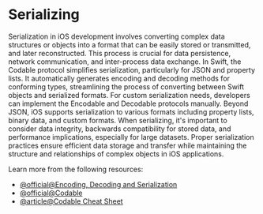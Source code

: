 # Serializing

Serialization in iOS development involves converting complex data structures or objects into a format that can be easily stored or transmitted, and later reconstructed. This process is crucial for data persistence, network communication, and inter-process data exchange. In Swift, the Codable protocol simplifies serialization, particularly for JSON and property lists. It automatically generates encoding and decoding methods for conforming types, streamlining the process of converting between Swift objects and serialized formats. For custom serialization needs, developers can implement the Encodable and Decodable protocols manually. Beyond JSON, iOS supports serialization to various formats including property lists, binary data, and custom formats. When serializing, it's important to consider data integrity, backwards compatibility for stored data, and performance implications, especially for large datasets. Proper serialization practices ensure efficient data storage and transfer while maintaining the structure and relationships of complex objects in iOS applications.

Learn more from the following resources:

- [@official@Encoding, Decoding and Serialization](https://developer.apple.com/documentation/swift/encoding-decoding-and-serialization)
- [@official@Codable](https://developer.apple.com/documentation/swift/codable)
- [@article@Codable Cheat Sheet](https://www.hackingwithswift.com/articles/119/codable-cheat-sheet)